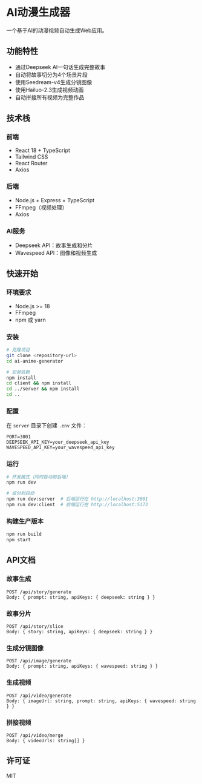 # AI动漫生成器

一个基于AI的动漫视频自动生成Web应用。

## 功能特性

- 通过Deepseek AI一句话生成完整故事
- 自动将故事切分为4个场景片段
- 使用Seedream-v4生成分镜图像
- 使用Hailuo-2.3生成视频动画
- 自动拼接所有视频为完整作品

## 技术栈

### 前端
- React 18 + TypeScript
- Tailwind CSS
- React Router
- Axios

### 后端
- Node.js + Express + TypeScript
- FFmpeg（视频处理）
- Axios

### AI服务
- Deepseek API：故事生成和分片
- Wavespeed API：图像和视频生成

## 快速开始

### 环境要求

- Node.js >= 18
- FFmpeg
- npm 或 yarn

### 安装

```bash
# 克隆项目
git clone <repository-url>
cd ai-anime-generator

# 安装依赖
npm install
cd client && npm install
cd ../server && npm install
cd ..
```

### 配置

在 `server` 目录下创建 `.env` 文件：

```env
PORT=3001
DEEPSEEK_API_KEY=your_deepseek_api_key
WAVESPEED_API_KEY=your_wavespeed_api_key
```

### 运行

```bash
# 开发模式（同时启动前后端）
npm run dev

# 或分别启动
npm run dev:server  # 后端运行在 http://localhost:3001
npm run dev:client  # 前端运行在 http://localhost:5173
```

### 构建生产版本

```bash
npm run build
npm start
```

## API文档

### 故事生成
```
POST /api/story/generate
Body: { prompt: string, apiKeys: { deepseek: string } }
```

### 故事分片
```
POST /api/story/slice
Body: { story: string, apiKeys: { deepseek: string } }
```

### 生成分镜图像
```
POST /api/image/generate
Body: { prompt: string, apiKeys: { wavespeed: string } }
```

### 生成视频
```
POST /api/video/generate
Body: { imageUrl: string, prompt: string, apiKeys: { wavespeed: string } }
```

### 拼接视频
```
POST /api/video/merge
Body: { videoUrls: string[] }
```

## 许可证

MIT
